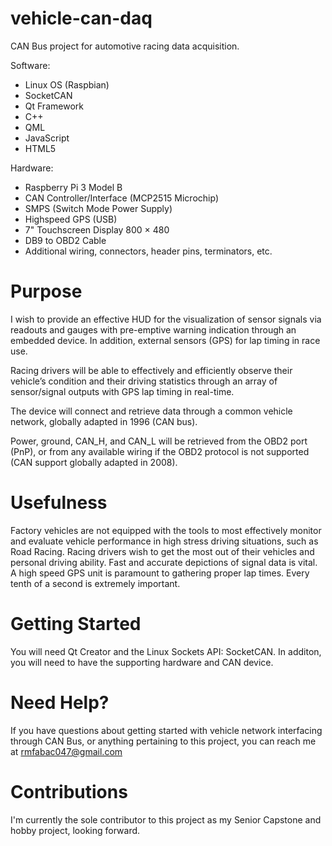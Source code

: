 # vehicle-can-daq
CAN Bus project for automotive racing data acquisition. 

Software:
- Linux OS (Raspbian)
- SocketCAN
- Qt Framework
- C++
- QML
- JavaScript
- HTML5

Hardware:
- Raspberry Pi 3 Model B
- CAN Controller/Interface (MCP2515 Microchip)
- SMPS (Switch Mode Power Supply)
- Highspeed GPS (USB)
- 7" Touchscreen Display 800 × 480 
- DB9 to OBD2 Cable
- Additional wiring, connectors, header pins, terminators, etc.

# Purpose
I wish to provide an effective HUD for the visualization of sensor signals via readouts and gauges with pre-emptive warning indication through an embedded device. In addition, external sensors (GPS) for lap timing in race use.

Racing drivers will be able to effectively and efficiently observe their vehicle’s condition and their driving statistics through an array of sensor/signal outputs with GPS lap timing in real-time.

The device will connect and retrieve data through a common vehicle network, globally adapted in 1996 (CAN bus).

Power, ground, CAN_H, and CAN_L will be retrieved from the OBD2 port (PnP), or from any available wiring if the OBD2 protocol is not supported (CAN support globally adapted in 2008).

# Usefulness
Factory vehicles are not equipped with the tools to most effectively monitor and evaluate vehicle performance in high stress driving situations, such as Road Racing. Racing drivers wish to get the most out of their vehicles and personal driving ability. Fast and accurate depictions of signal data is vital. A high speed GPS unit is paramount to gathering proper lap times. Every tenth of a second is extremely important.

# Getting Started
You will need Qt Creator and the Linux Sockets API: SocketCAN. In additon, you will need to have the supporting hardware and CAN device.

# Need Help?
If you have questions about getting started with vehicle network interfacing through CAN Bus, or anything pertaining to this project, you can reach me at rmfabac047@gmail.com

# Contributions
I'm currently the sole contributor to this project as my Senior Capstone and hobby project, looking forward.
